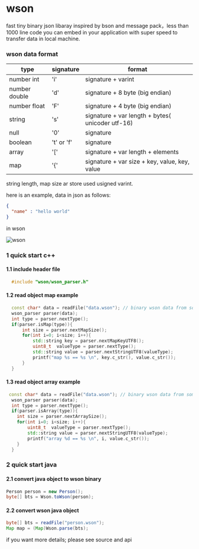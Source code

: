 # wson
fast tiny binary json libaray inspired by bson and message pack，less than 1000 line code you can embed in your application with super speed to transfer data in local machine.


### wson data format
| type |  signature | format |
| -------- | -------- | -------- |
| number int     | 'i'    | signature + varint    |
| number double    | 'd'   | signature + 8 byte (big endian)|
| number float    | 'F'   | signature + 4 byte (big endian)|
| string   | 's'   | signature + var length + bytes( unicoder utf-16)|
| null    | '0'   |  signature |
| boolean    | 't' or 'f'   | signature |
| array    | '['   | signature + var length + elements|
| map    |  '{'   | signature + var size + key, value, key, value|

string length, map size ar store used usigned varint.

here is an example, data in json as follows:

```json
{
  "name" : "hello world"
}
```

in wson

![wson](https://raw.githubusercontent.com/gubaojian/tson/master/image/TSON.png)


### 1 quick start c++
#### 1.1 include header file
```c++
  #include "wson/wson_parser.h"
```
#### 1.2 read object map example
```c++
  const char* data = readFile("data.wson"); // binary wson data from some where
  wson_parser parser(data);
  int type = parser.nextType();
  if(parser.isMap(type)){
      int size = parser.nextMapSize();
      for(int i=0; i<size; i++){
          std::string key = parser.nextMapKeyUTF8();
          uint8_t  valueType = parser.nextType();
          std::string value = parser.nextStringUTF8(valueType);
          printf("map %s == %s \n", key.c_str(), value.c_str());
      }
  }
```
#### 1.3 read object array example

```c++
 const char* data = readFile("data.wson"); // binary wson data from some where
  wson_parser parser(data);
  int type = parser.nextType();
  if(parser.isArray(type)){
    int size = parser.nextArraySize();
    for(int i=0; i<size; i++){
        uint8_t  valueType = parser.nextType();
        std::string value = parser.nextStringUTF8(valueType);
        printf("array %d == %s \n", i, value.c_str());
    }
  }
```
  

### 2 quick start java
#### 2.1 convert java object to wson binary
```java
Person person = new Person();
byte[] bts = Wson.toWson(person);
```
#### 2.2 convert wson java object
```java
byte[] bts = readFile("person.wson");
Map map = (Map)Wson.parse(bts);
```

if you want more details; please see source and api








